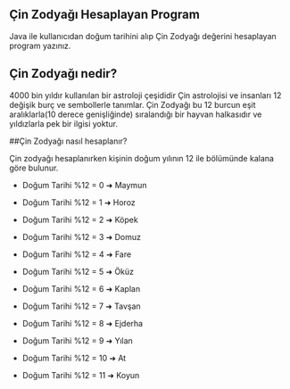 ## Çin Zodyağı Hesaplayan Program

Java ile kullanıcıdan doğum tarihini alıp Çin Zodyağı değerini hesaplayan program yazınız.


## Çin Zodyağı nedir?

4000 bin yıldır kullanılan bir astroloji çeşididir Çin astrolojisi ve insanları 12 değişik burç ve sembollerle tanımlar. Çin Zodyağı bu 12 burcun eşit aralıklarla(10 derece genişliğinde) sıralandığı bir hayvan halkasıdır ve yıldızlarla pek bir ilgisi yoktur.

##Çin Zodyağı nasıl hesaplanır?

Çin zodyağı hesaplanırken kişinin doğum yılının 12 ile bölümünde kalana göre bulunur.



* Doğum Tarihi %12 = 0 ➜ Maymun

* Doğum Tarihi %12 = 1 ➜ Horoz

* Doğum Tarihi %12 = 2 ➜ Köpek

* Doğum Tarihi %12 = 3 ➜ Domuz

* Doğum Tarihi %12 = 4 ➜ Fare

* Doğum Tarihi %12 = 5 ➜ Öküz

* Doğum Tarihi %12 = 6 ➜ Kaplan

* Doğum Tarihi %12 = 7 ➜ Tavşan

* Doğum Tarihi %12 = 8 ➜ Ejderha

* Doğum Tarihi %12 = 9 ➜ Yılan

* Doğum Tarihi %12 = 10 ➜ At

* Doğum Tarihi %12 = 11 ➜ Koyun
